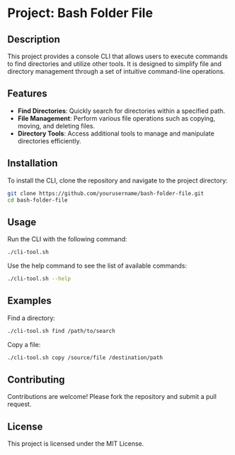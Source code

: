 # Project: Bash Folder File

## Description
This project provides a console CLI that allows users to execute commands to find directories and utilize other tools. It is designed to simplify file and directory management through a set of intuitive command-line operations.

## Features
- **Find Directories**: Quickly search for directories within a specified path.
- **File Management**: Perform various file operations such as copying, moving, and deleting files.
- **Directory Tools**: Access additional tools to manage and manipulate directories efficiently.

## Installation
To install the CLI, clone the repository and navigate to the project directory:
```bash
git clone https://github.com/yourusername/bash-folder-file.git
cd bash-folder-file
```

## Usage
Run the CLI with the following command:
```bash
./cli-tool.sh
```
Use the help command to see the list of available commands:
```bash
./cli-tool.sh --help
```

## Examples
Find a directory:
```bash
./cli-tool.sh find /path/to/search
```

Copy a file:
```bash
./cli-tool.sh copy /source/file /destination/path
```

## Contributing
Contributions are welcome! Please fork the repository and submit a pull request.

## License
This project is licensed under the MIT License.